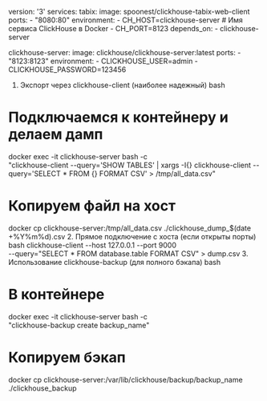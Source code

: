 version: '3'
services:
  tabix:
    image: spoonest/clickhouse-tabix-web-client
    ports:
      - "8080:80"
    environment:
      - CH_HOST=clickhouse-server  # Имя сервиса ClickHouse в Docker
      - CH_PORT=8123
    depends_on:
      - clickhouse-server

  clickhouse-server:
    image: clickhouse/clickhouse-server:latest
    ports:
      - "8123:8123"
    environment:
      - CLICKHOUSE_USER=admin
      - CLICKHOUSE_PASSWORD=123456



1. Экспорт через clickhouse-client (наиболее надежный)
bash
# Подключаемся к контейнеру и делаем дамп
docker exec -it clickhouse-server bash -c \
"clickhouse-client --query='SHOW TABLES' | xargs -I{} clickhouse-client --query='SELECT * FROM {} FORMAT CSV' > /tmp/all_data.csv"

# Копируем файл на хост
docker cp clickhouse-server:/tmp/all_data.csv ./clickhouse_dump_$(date +%Y%m%d).csv
2. Прямое подключение с хоста (если открыты порты)
bash
clickhouse-client --host 127.0.0.1 --port 9000 \
--query="SELECT * FROM database.table FORMAT CSV" > dump.csv
3. Использование clickhouse-backup (для полного бэкапа)
bash
# В контейнере
docker exec -it clickhouse-server bash -c \
"clickhouse-backup create backup_name"

# Копируем бэкап
docker cp clickhouse-server:/var/lib/clickhouse/backup/backup_name ./clickhouse_backup
